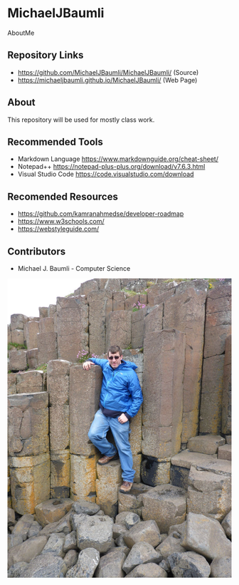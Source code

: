 # MichaelJBaumli
AboutMe

## Repository Links
* https://github.com/MichaelJBaumli/MichaelJBaumli/ (Source)
* https://michaeljbaumli.github.io/MichaelJBaumli/ (Web Page)

## About

This repository will be used for mostly class work. 

## Recommended Tools

* Markdown Language https://www.markdownguide.org/cheat-sheet/
* Notepad++ https://notepad-plus-plus.org/download/v7.6.3.html
* Visual Studio Code https://code.visualstudio.com/download

## Recomended Resources

* https://github.com/kamranahmedse/developer-roadmap
* https://www.w3schools.com/
* https://webstyleguide.com/

## Contributors

* Michael J. Baumli - Computer Science 

![image of myself in ireland](https://github.com/MichaelJBaumli/MichaelJBaumli/blob/master/GiantSteps-Ireland.jpg) 
